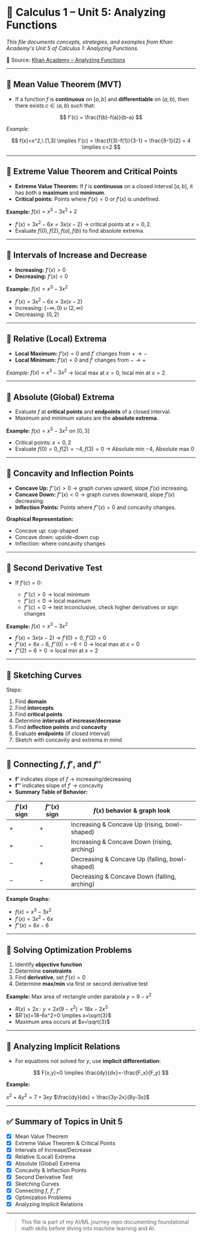 # 📘 Calculus 1 – Unit 5: Analyzing Functions

*This file documents concepts, strategies, and examples from Khan Academy's Unit 5 of Calculus 1: Analyzing Functions.*

🔗 Source: [Khan Academy – Analyzing Functions](https://www.khanacademy.org/math/calculus-1/cs1-analyzing-functions)

---

## 📌 Mean Value Theorem (MVT)

* If a function $f$ is **continuous** on $[a,b]$ and **differentiable** on $(a,b)$, then there exists $c \in (a,b)$ such that:

$$
f'(c) = \frac{f(b)-f(a)}{b-a}
$$

*Example:*

$$
f(x)=x^2,\ [1,3] \implies f'(c) = \frac{f(3)-f(1)}{3-1} = \frac{9-1}{2} = 4 \implies c=2
$$

---

## 📌 Extreme Value Theorem and Critical Points

* **Extreme Value Theorem:** If $f$ is **continuous** on a closed interval $[a,b]$, it has both a **maximum** and **minimum**.
* **Critical points:** Points where $f'(x)=0$ or $f'(x)$ is undefined.

**Example:** $f(x) = x^3 - 3x^2 + 2$

* $f'(x) = 3x^2 - 6x = 3x(x-2)$ → critical points at $x=0,2$.
* Evaluate $f(0), f(2), f(a), f(b)$ to find absolute extrema.

---

## 📌 Intervals of Increase and Decrease

* **Increasing:** $f'(x) > 0$
* **Decreasing:** $f'(x) < 0$

**Example:** $f(x) = x^3 - 3x^2$

* $f'(x) = 3x^2 - 6x = 3x(x-2)$
* Increasing: $(-\infty,0)\cup(2,\infty)$
* Decreasing: $(0,2)$

---

## 📌 Relative (Local) Extrema

* **Local Maximum:** $f'(x)=0$ and $f'$ changes from $+ \to -$
* **Local Minimum:** $f'(x)=0$ and $f'$ changes from $- \to +$

*Example:* $f(x)=x^3-3x^2$ → local max at $x=0$, local min at $x=2$.

---

## 📌 Absolute (Global) Extrema

* Evaluate $f$ at **critical points** and **endpoints** of a closed interval.
* Maximum and minimum values are the **absolute extrema**.

**Example:** $f(x)=x^3-3x^2$ on $[0,3]$

* Critical points: $x=0,2$
* Evaluate $f(0)=0, f(2)=-4, f(3)=0$ → Absolute min $-4$, Absolute max $0$

---

## 📌 Concavity and Inflection Points

* **Concave Up:** $f''(x) > 0$ → graph curves upward, slope $f'(x)$ increasing.
* **Concave Down:** $f''(x) < 0$ → graph curves downward, slope $f'(x)$ decreasing.
* **Inflection Points:** Points where $f''(x)=0$ and concavity changes.

**Graphical Representation:**

* Concave up: cup-shaped
* Concave down: upside-down cup
* Inflection: where concavity changes

---

## 📌 Second Derivative Test

* If $f'(c)=0$:

  * $f''(c)>0$ → local minimum
  * $f''(c)<0$ → local maximum
  * $f''(c)=0$ → test inconclusive, check higher derivatives or sign changes

**Example:** $f(x)=x^3-3x^2$

* $f'(x)=3x(x-2)$ → $f'(0)=0$, $f'(2)=0$
* $f''(x)=6x-6$, $f''(0)=-6<0$ → local max at $x=0$
* $f''(2)=6>0$ → local min at $x=2$

---

## 📌 Sketching Curves

Steps:

1. Find **domain**
2. Find **intercepts**
3. Find **critical points**
4. Determine **intervals of increase/decrease**
5. Find **inflection points** and **concavity**
6. Evaluate **endpoints** (if closed interval)
7. Sketch with concavity and extrema in mind

---

## 📌 Connecting $f$, $f'$, and $f''$

* **f'** indicates slope of $f$ → increasing/decreasing
* **f''** indicates slope of $f'$ → concavity
* **Summary Table of Behavior:**  

| $f'(x)$ sign | $f''(x)$ sign | $f(x)$ behavior & graph look                    |
|--------------|--------------|-----------------------------------------------|
| $+$          | $+$          | Increasing & Concave Up (rising, bowl-shaped)  |
| $+$          | $-$          | Increasing & Concave Down (rising, arching)    |
| $-$          | $+$          | Decreasing & Concave Up (falling, bowl-shaped) |
| $-$          | $-$          | Decreasing & Concave Down (falling, arching)   |

**Example Graphs:**  
* $f(x)=x^3-3x^2$  
* $f'(x)=3x^2-6x$  
* $f''(x)=6x-6$

---

## 📌 Solving Optimization Problems

1. Identify **objective function**
2. Determine **constraints**
3. Find **derivative**, set $f'(x)=0$
4. Determine **max/min** via first or second derivative test

**Example:** Max area of rectangle under parabola $y=9-x^2$

* $R(x)=2x \cdot y = 2x(9-x^2) = 18x-2x^3$
* $R'(x)=18-6x^2=0 \implies x=\sqrt{3}$
* Maximum area occurs at $x=\sqrt{3}$

---

## 📌 Analyzing Implicit Relations

* For equations not solved for $y$, use **implicit differentiation**:

$$
F(x,y)=0 \implies \frac{dy}{dx}=-\frac{F_x}{F_y}
$$

**Example:**

$x^2+4y^2=7+3xy$
$\frac{dy}{dx} = \frac{3y-2x}{8y-3x}$

---

## ✅ Summary of Topics in Unit 5

* [x] Mean Value Theorem
* [x] Extreme Value Theorem & Critical Points
* [x] Intervals of Increase/Decrease
* [x] Relative (Local) Extrema
* [x] Absolute (Global) Extrema
* [x] Concavity & Inflection Points
* [x] Second Derivative Test
* [x] Sketching Curves
* [x] Connecting $f$, $f'$, $f''$
* [x] Optimization Problems
* [x] Analyzing Implicit Relations

---

> This file is part of my AI/ML journey repo documenting foundational math skills before diving into machine learning and AI.


